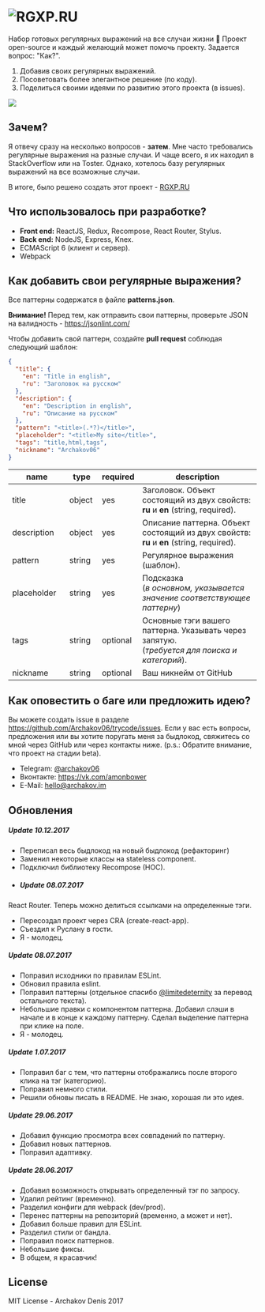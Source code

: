 ![RGXP.RU](https://archakov.im/uploads/rgxp-logo.svg?1)
=========

Набор готовых регулярных выражений на все случаи жизни 👀
Проект open-source и каждый желающий может помочь проекту. Задается вопрос: "Как?".

 1. Добавив своих регулярных выражений.
 2. Посоветовать более элегантное решение (по коду).
 3. Поделиться своими идеями по развитию этого проекта (в issues).

![](https://archakov.im/uploads/rgxp.png)

## Зачем?
Я отвечу сразу на несколько вопросов - **затем**. Мне часто требовались регулярные выражения на разные случаи. И чаще всего, я их находил в StackOverflow или на Toster. Однако, хотелось базу регулярных выражений на все возможные случаи.

В итоге, было решено создать этот проект - [RGXP.RU](https://rgxp.ru)

## Что использовалось при разработке?

- **Front end:** ReactJS, Redux, Recompose, React Router, Stylus.
- **Back end:** NodeJS, Express, Knex.
 - ECMAScript 6 (клиент и сервер).
 - Webpack

## Как добавить свои регулярные выражения?

Все паттерны содержатся в файле **patterns.json**.

**Внимание!** Перед тем, как отправить свои паттерны, проверьте JSON на валидность - https://jsonlint.com/

Чтобы добавить свой паттерн, создайте **pull request** соблюдая следующий шаблон:

```json
{
  "title": {
    "en": "Title in english",
    "ru": "Заголовок на русском"
  },
  "description": {
    "en": "Description in english",
    "ru": "Описание на русском"
  },
  "pattern": "<title>(.*?)</title>",
  "placeholder": "<title>My site</title>",
  "tags": "title,html,tags",
  "nickname": "Archakov06"
}
```

<table class="table table-bordered table-striped">
    <thead>
    <tr>
        <th style="width: 100px;">name</th>
        <th style="width: 50px;">type</th>
        <th style="width: 50px;">required</th>
        <th>description</th>
    </tr>
    </thead>
    <tbody>
    <tr>
      <td>title</td>
      <td>object</td>
      <td>yes</td>
      <td>Заголовок. Объект состоящий из двух свойств: <b>ru</b> и <b>en</b> (string, required).</td>
    </tr>
    <tr>
      <td>description</td>
      <td>object</td>
      <td>yes</td>
      <td>Описание паттерна. Объект состоящий из двух свойств: <b>ru</b> и <b>en</b> (string, required).</td>
    </tr>
    <tr>
      <td>pattern</td>
      <td>string</td>
      <td>yes</td>
      <td>Регулярное выражения (шаблон).</td>
    </tr>
    <tr>
      <td>placeholder</td>
      <td>string</td>
      <td>yes</td>
      <td>Подсказка <br>(<i>в основном, указывается значение соответствующее паттерну</i>)</td>
    </tr>
    <tr>
      <td>tags</td>
      <td>string</td>
      <td>optional</td>
      <td>Основные тэги вашего паттерна. Указывать через запятую.<br>(<i>требуется для поиска и категорий</i>).</td>
    </tr>
    <tr>
      <td>nickname</td>
      <td>string</td>
      <td>optional</td>
      <td>Ваш никнейм от GitHub</td>
    </tr>
    </tbody>
</table>

## Как оповестить о баге или предложить идею?
Вы можете создать issue в разделе
<https://github.com/Archakov06/trycode/issues>. Если у вас есть вопросы, предложения или вы хотите поругать меня за быдлокод, свяжитесь со мной через GitHub или через контакты ниже. (p.s.: Обратите внимание, что проект на стадии beta).

- Telegram: [@archakov06](https://t.me/archakov06)
- Вконтакте: https://vk.com/amonbower
- E-Mail: [hello@archakov.im](mailto:hello@archakov.im)

## Обновления

##### Update 10.12.2017
- Переписал весь быдлокод на новый быдлокод (рефакторинг)
- Заменил некоторые классы на stateless component.
- Подключил библиотеку Recompose (HOC).
- ##### Update 08.07.2017
 React Router. Теперь можно делиться ссылками на определенные тэги.
- Пересоздал проект через CRA (create-react-app).
- Съездил к Руслану в гости.
- Я - молодец.

##### Update 08.07.2017
- Поправил исходники по правилам ESLint.
- Обновил правила eslint.
- Поправил паттерны (отдельное спасибо [@limitedeternity](https://github.com/limitedeternity) за перевод остального текста).
- Небольшие правки с компонентом паттерна. Добавил слэши в начале и в конце к каждому паттерну. Сделал выделение паттерна при клике на поле.
- Я - молодец.

##### Update 1.07.2017
- Поправил баг с тем, что паттерны отображались после второго клика на тэг (категорию).
- Поправил немного стили.
- Решили обновы писать в README. Не знаю, хорошая ли это идея.

##### Update 29.06.2017
- Добавил функцию просмотра всех совпадений по паттерну.
- Добавил новых паттернов.
- Поправил адаптивку.

##### Update 28.06.2017
- Добавил возможность открывать определенный тэг по запросу.
- Удалил рейтинг (временно).
- Разделил конфиги для webpack (dev/prod).
- Перенес паттерны на репозиторий (временно, а может и нет).
- Добавил больше правил для ESLint.
- Разделил стили от бандла.
- Поправил поиск паттернов.
- Небольшие фиксы.
- В общем, я красавчик!

## License

MIT License - Archakov Denis 2017
